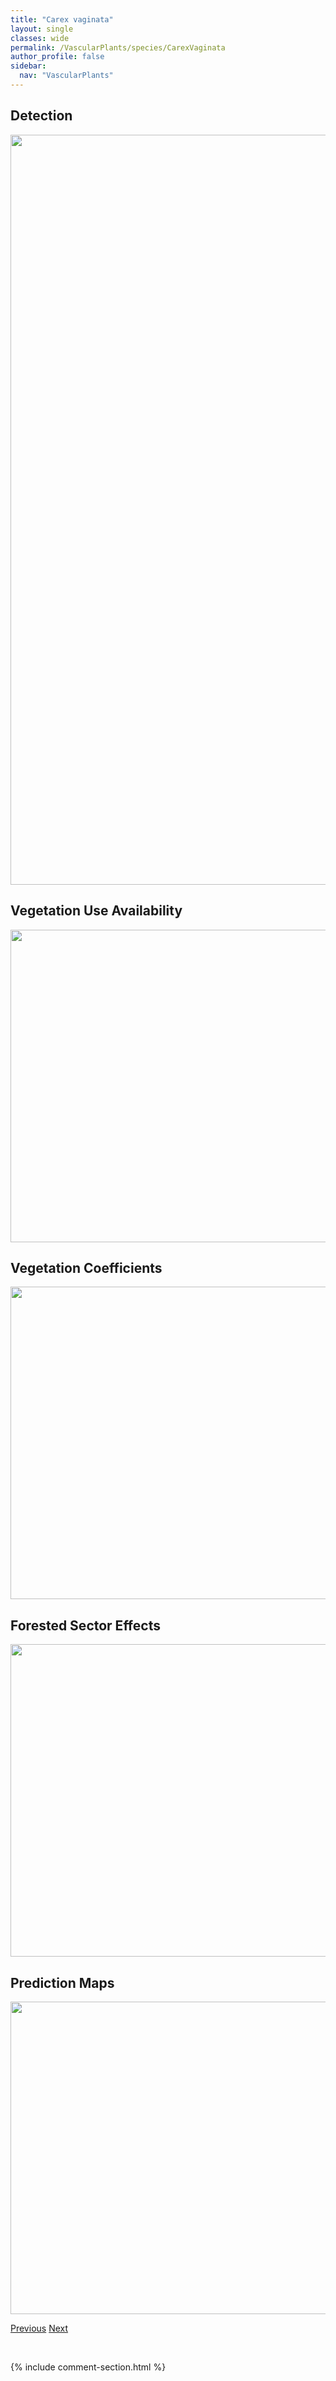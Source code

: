 ```yaml
---
title: "Carex vaginata"
layout: single
classes: wide
permalink: /VascularPlants/species/CarexVaginata
author_profile: false
sidebar:
  nav: "VascularPlants"
---
```


<h2>Detection</h2>

<a href="https://drive.google.com/uc?export=view&id=1zfailE2yjGTTc2SOD5gw-5BfW36eCH-q">
<img src="https://drive.google.com/uc?export=view&id=1zfailE2yjGTTc2SOD5gw-5BfW36eCH-q" height = "1200" width = "800">
</a>


<h2>Vegetation Use Availability</h2>

<a href="https://drive.google.com/uc?export=view&id=13D-IR-2dxV_ysHBrsvoQwDJ0ZYL221ln">
<img src="https://drive.google.com/uc?export=view&id=13D-IR-2dxV_ysHBrsvoQwDJ0ZYL221ln" height = "500" width = "1000">
</a>


<h2>Vegetation Coefficients</h2>

<a href="https://drive.google.com/uc?export=view&id=1A8AkV7n_dSCZCLTxEHE7WX2HnOL0dKt-">
<img src="https://drive.google.com/uc?export=view&id=1A8AkV7n_dSCZCLTxEHE7WX2HnOL0dKt-" height = "500" width = "1000">
</a>


<h2>Forested Sector Effects</h2>

<a href="https://drive.google.com/uc?export=view&id=1vV9jak_o-ShnUspMnOSBcrukVVicAdjG">
<img src="https://drive.google.com/uc?export=view&id=1vV9jak_o-ShnUspMnOSBcrukVVicAdjG" height = "500" width = "1000">
</a>


<h2>Prediction Maps</h2>

<a href="https://drive.google.com/uc?export=view&id=1SvoiFLK2izeG-0AzNo7hyxAN00vHZV7f">
<img src="https://drive.google.com/uc?export=view&id=1SvoiFLK2izeG-0AzNo7hyxAN00vHZV7f" height = "500" width = "1000">
</a>


<a href="/DevelopmentWebsite/VascularPlants/species/CarexUtriculata" class="pagination--pager" title="Carex utriculata">Previous</a> <a href="/DevelopmentWebsite/VascularPlants/species/CarexViridula" class="pagination--pager" title="Carex viridula">Next</a>

<p>&nbsp;</p>

{% include comment-section.html %}

